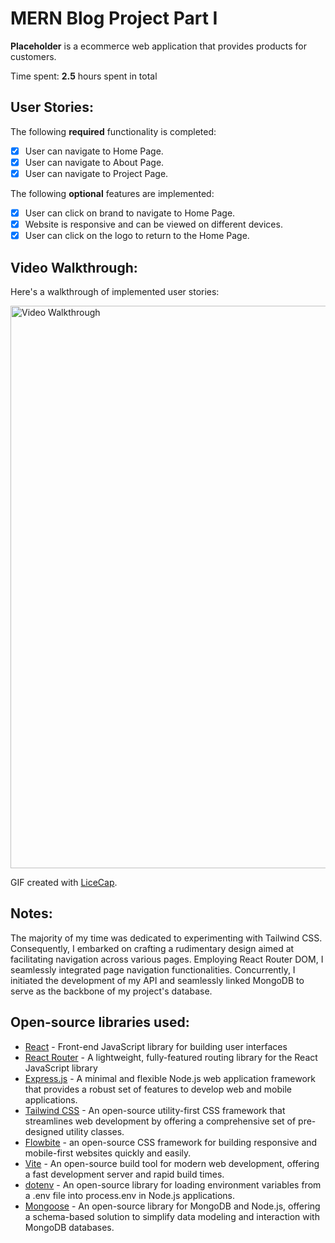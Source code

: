 ﻿# MERN Blog Project Part I
 
**Placeholder** is a ecommerce web application that provides products for customers.

Time spent: **2.5** hours spent in total

## User Stories:

The following **required** functionality is completed:

- [x] User can navigate to Home Page.
- [x] User can navigate to About Page.
- [x] User can navigate to Project Page.

The following **optional** features are implemented:

- [x] User can click on brand to navigate to Home Page.
- [x] Website is responsive and can be viewed on different devices.
- [x] User can click on the logo to return to the Home Page.

## Video Walkthrough:

Here's a walkthrough of implemented user stories:

<img src='' title='Video Walkthrough' width='900px' alt='Video Walkthrough' />

GIF created with [LiceCap](http://www.cockos.com/licecap/).

## Notes:

The majority of my time was dedicated to experimenting with Tailwind CSS. Consequently, I embarked on crafting a rudimentary design aimed at facilitating navigation across various pages. Employing React Router DOM, I seamlessly integrated page navigation functionalities. Concurrently, I initiated the development of my API and seamlessly linked MongoDB to serve as the backbone of my project's database.

## Open-source libraries used:

- [React](https://github.com/facebook/react) - Front-end JavaScript library for building user interfaces
- [React Router](https://github.com/remix-run/react-router) - A lightweight, fully-featured routing library for the React JavaScript library
- [Express.js](https://github.com/expressjs/express) - A minimal and flexible Node.js web application framework that provides a robust set of features to develop web and mobile applications.
- [Tailwind CSS](https://github.com/tailwindlabs/tailwindcss) - An open-source utility-first CSS framework that streamlines web development by offering a comprehensive set of pre-designed utility classes.
- [Flowbite](https://github.com/themesberg/flowbite) -  an open-source CSS framework for building responsive and mobile-first websites quickly and easily.
- [Vite](https://github.com/vitejs/vite) - An open-source build tool for modern web development, offering a fast development server and rapid build times.
- [dotenv](https://github.com/motdotla/dotenv) - An open-source library for loading environment variables from a .env file into process.env in Node.js applications.
- [Mongoose](https://github.com/Automattic/mongoose) - An open-source library for MongoDB and Node.js, offering a schema-based solution to simplify data modeling and interaction with MongoDB databases.
